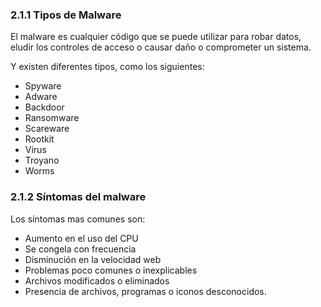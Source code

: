 ### 2.1.1 Tipos de Malware

El malware es cualquier código que se puede utilizar para robar datos, eludir los controles de acceso o causar daño o comprometer un sistema. 

Y existen diferentes tipos, como los siguientes: 

- Spyware
- Adware
- Backdoor
- Ransomware
- Scareware
- Rootkit
- Virus
- Troyano
- Worms

### 2.1.2 Síntomas del malware

Los síntomas mas comunes son: 

- Aumento en el uso del CPU
- Se congela con frecuencia
- Disminución en la velocidad web
- Problemas poco comunes o inexplicables 
- Archivos modificados o eliminados
- Presencia de archivos, programas o iconos desconocidos. 

